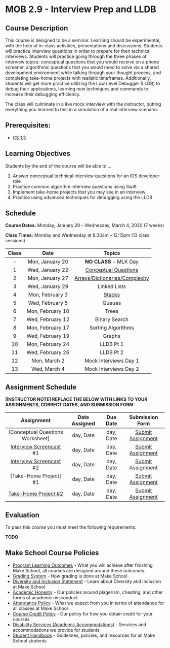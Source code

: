 # MOB 2.9 - Interview Prep and LLDB

## Course Description

This course is designed to be a seminar. Learning should be experimental, with the help of in-class activities, presentations and discussions. Students will practice interview questions in order to prepare for their technical interviews. Students will practice going through the three phases of interview topics: conceptual questions that you would receive on a phone screener, algorithmic questions that you would need to solve via a shared development environment while talking through your thought process, and completing take-home projects with realistic timeframes. Additionally, students will get more practice utilizing the Low Level Debugger (LLDB) to debug their applications, learning new techniques and commands to increase their debugging efficiency.

The class will culminate in a live mock interview with the instructor, putting everything you learned to test in a simulation of a real interview scenario.

## Prerequisites:

- [CS 1.3](https://github.com/Make-School-Courses/CS-1.3-Core-Data-Structures)

## Learning Objectives

Students by the end of the course will be able to ...

1. Answer conceptual technical interview questions for an iOS developer role
1. Practice common algorithm interview questions using Swift
1. Implement take-home projects that you may see in an interview
1. Practice using advanced techniques for debugging using the LLDB

## Schedule

**Course Dates:** Monday, January 20 – Wednesday, March 4, 2020 (7 weeks)

**Class Times:** Monday and Wednesday at 9:30am – 12:15pm (13 class sessions)

| Class |          Date          |                 Topics                  |
|:-----:|:----------------------:|:---------------------------------------:|
|  - |  Mon, January 20               | **NO CLASS** - MLK Day |
|  1 |  Wed, January 22               | [Conceptual Questions] |
|  2 |  Mon, January 27               | [Arrays/Dictionaries/Complexity] |
|  3 |  Wed, January 29               | Linked Lists |
|  4 |  Mon, February 3               | [Stacks] |
|  5 |  Wed, February 5               | Queues |
|  6 |  Mon, February 10              | Trees |
|  7 |  Wed, February 12              | Binary Search |
|  8 |  Mon, February 17              | Sorting Algorithms |
|  9 |  Wed, February 19              | Graphs |
| 10 |  Mon, February 24              | LLDB Pt 1|  
| 11 |  Wed, February 26              | LLDB Pt 2|
| 12 |  Mon, March 2                  | Mock Interviews Day 1 |
| 13 |  Wed, March 4                  | Mock Interviews Day 2 |

[Conceptual Questions]: Lessons/concepts.md
[Stacks]: Lessons/stacks.md
[Arrays/Dictionaries/Complexity]: Lessons/arrays-dict-complex.md

## Assignment Schedule

**[INSTRUCTOR NOTE] REPLACE THE BELOW WITH LINKS TO YOUR ASSIGNMENTS, CORRECT DATES, AND SUBMISSION FORM**

|                        Assignment                         | Date Assigned |   Due Date   |            Submission Form           |
|:---------------------------------------------------------:|:-------------:|:------------:|:------------------------------------:|
| [Conceptual Questions Worksheet]                        |  day, Date    |  day, Date   | [Submit Assignment](makeschool.com)  |
| [Interview Screencast] #1                                  |  day, Date    |  day, Date   | [Submit Assignment](makeschool.com)  |
| [Interview Screencast] #2                      |  day, Date    |  day, Date   | [Submit Assignment](makeschool.com)  |
| [Take-Home Project] #1                     |  day, Date    |  day, Date   | [Submit Assignment](makeschool.com)  |
| [Take-Home Project #2]                     |  day, Date    |  day, Date   | [Submit Assignment](makeschool.com)  |

[Interview Screencast]:./Assignments/interview-screencast.md
[Take-Home Project #2]:./Assignments/take-home-2.md

## Evaluation
To pass this course you must meet the following requirements:

**TODO**


## Make School Course Policies

- [Program Learning Outcomes](https://make.sc/program-learning-outcomes) - What you will achieve after finishing Make School, all courses are designed around these outcomes.
- [Grading System](https://make.sc/grading-system) - How grading is done at Make School
- [Diversity and Inclusion Statement](https://make.sc/diversity-and-inclusion-statement) - Learn about Diversity and Inclusion at Make School
- [Academic Honesty](https://make.sc/academic-honesty-policy) - Our policies around plagerism, cheating, and other forms of academic misconduct
- [Attendance Policy](https://make.sc/attendance-policy) - What we expect from you in terms of attendance for all classes at Make School
- [Course Credit Policy](https://make.sc/course-credit-policy) - Our policy for how you obtain credit for your courses
- [Disability Services (Academic Accommodations)](https://make.sc/disability-services) - Services and accommodations we provide for students
- [Student Handbook](https://make.sc/student-handbook) - Guidelines, policies, and resources for all Make School students
